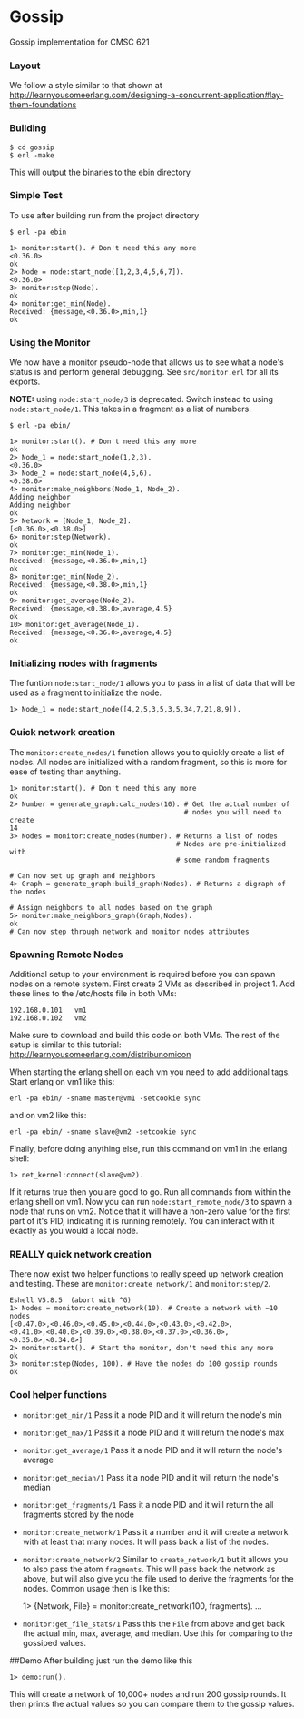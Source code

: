 # Gossip

Gossip implementation for CMSC 621

### Layout
We follow a style similar to that shown at 
http://learnyousomeerlang.com/designing-a-concurrent-application#lay-them-foundations

### Building

    $ cd gossip
    $ erl -make

This will output the binaries to the ebin directory

### Simple Test

To use after building run from the project directory
    
    $ erl -pa ebin

    1> monitor:start(). # Don't need this any more
    <0.36.0>
    ok
    2> Node = node:start_node([1,2,3,4,5,6,7]).
    <0.36.0>
    3> monitor:step(Node).
    ok
    4> monitor:get_min(Node).
    Received: {message,<0.36.0>,min,1}
    ok

### Using the Monitor
We now have a monitor pseudo-node that allows us to see what a node's status is
and perform general debugging. See ``src/monitor.erl`` for all its exports.

**NOTE:** using ``node:start_node/3`` is deprecated. Switch instead to using 
``node:start_node/1``. This takes in a fragment as a list of numbers.

    $ erl -pa ebin/

    1> monitor:start(). # Don't need this any more
    ok
    2> Node_1 = node:start_node(1,2,3).
    <0.36.0>
    3> Node_2 = node:start_node(4,5,6).
    <0.38.0>
    4> monitor:make_neighbors(Node_1, Node_2).
    Adding neighbor
    Adding neighbor
    ok
    5> Network = [Node_1, Node_2].
    [<0.36.0>,<0.38.0>]
    6> monitor:step(Network).
    ok
    7> monitor:get_min(Node_1).               
    Received: {message,<0.36.0>,min,1}
    ok
    8> monitor:get_min(Node_2).
    Received: {message,<0.38.0>,min,1}
    ok
    9> monitor:get_average(Node_2).
    Received: {message,<0.38.0>,average,4.5}
    ok
    10> monitor:get_average(Node_1).
    Received: {message,<0.36.0>,average,4.5}
    ok

### Initializing nodes with fragments
The funtion ``node:start_node/1`` allows you to pass in a list of data that
will be used as a fragment to initialize the node.

    1> Node_1 = node:start_node([4,2,5,3,5,3,5,34,7,21,8,9]).

### Quick network creation
The ``monitor:create_nodes/1`` function allows you to quickly create a list of
nodes. All nodes are initialized with a random fragment, so this is more for
ease of testing than anything.

    1> monitor:start(). # Don't need this any more
    ok
    2> Number = generate_graph:calc_nodes(10). # Get the actual number of
                                               # nodes you will need to create
    14
    3> Nodes = monitor:create_nodes(Number). # Returns a list of nodes
                                             # Nodes are pre-initialized with 
                                             # some random fragments

    # Can now set up graph and neighbors
    4> Graph = generate_graph:build_graph(Nodes). # Returns a digraph of the nodes

    # Assign neighbors to all nodes based on the graph
    5> monitor:make_neighbors_graph(Graph,Nodes). 
    ok
    # Can now step through network and monitor nodes attributes

### Spawning Remote Nodes
Additional setup to your environment is required before you can spawn nodes 
on a remote system. First create 2 VMs as described in project 1. Add these 
lines to the /etc/hosts file in both VMs:

    192.168.0.101	vm1
    192.168.0.102	vm2

Make sure to download and build this code on both VMs. The rest of the setup 
is similar to this tutorial: http://learnyousomeerlang.com/distribunomicon

When starting the erlang shell on each vm you need to add additional tags. 
Start erlang on vm1 like this:

    erl -pa ebin/ -sname master@vm1 -setcookie sync

and on vm2 like this:

    erl -pa ebin/ -sname slave@vm2 -setcookie sync

Finally, before doing anything else, run this command on vm1 in the erlang shell:

    1> net_kernel:connect(slave@vm2).

If it returns true then you are good to go. Run all commands from within the 
erlang shell on vm1. Now you can run ``node:start_remote_node/3`` to spawn a 
node that runs on vm2. Notice that it will have a non-zero value for the first 
part of it's PID, indicating it is running remotely. You can interact with it 
exactly as you would a local node.

### REALLY quick network creation
There now exist two helper functions to really speed up network creation and 
testing. These are ``monitor:create_network/1`` and ``monitor:step/2``. 

    Eshell V5.8.5  (abort with ^G)
    1> Nodes = monitor:create_network(10). # Create a network with ~10 nodes
    [<0.47.0>,<0.46.0>,<0.45.0>,<0.44.0>,<0.43.0>,<0.42.0>,
    <0.41.0>,<0.40.0>,<0.39.0>,<0.38.0>,<0.37.0>,<0.36.0>,
    <0.35.0>,<0.34.0>]
    2> monitor:start(). # Start the monitor, don't need this any more
    ok
    3> monitor:step(Nodes, 100). # Have the nodes do 100 gossip rounds
    ok

### Cool helper functions
* ``monitor:get_min/1`` Pass it a node PID and it will return the node's min
* ``monitor:get_max/1`` Pass it a node PID and it will return the node's max
* ``monitor:get_average/1`` Pass it a node PID and it will return the node's 
    average
* ``monitor:get_median/1`` Pass it a node PID and it will return the node's 
    median
* ``monitor:get_fragments/1`` Pass it a node PID and it will return the all 
    fragments stored by the node
* ``monitor:create_network/1`` Pass it a number and it will create a network
    with at least that many nodes. It will pass back a list of the nodes.
* ``monitor:create_network/2`` Similar to ``create_network/1`` but it allows
    you to also pass the atom ``fragments``. This will pass back the network
    as above, but will also give you the file used to derive the fragments
    for the nodes. Common usage then is like this:

    1> {Network, File} = monitor:create_network(100, fragments).
    ...

* ``monitor:get_file_stats/1`` Pass this the ``File`` from above and get back
    the actual min, max, average, and median. Use this for comparing to the 
    gossiped values.

##Demo
After building just run the demo like this

    1> demo:run().

This will create a network of 10,000+ nodes and run 200 gossip rounds. It
then prints the actual values so you can compare them to the gossip values.
